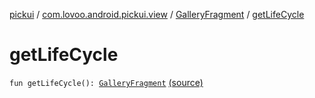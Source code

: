 [pickui](../../index.md) / [com.lovoo.android.pickui.view](../index.md) / [GalleryFragment](index.md) / [getLifeCycle](./get-life-cycle.md)

# getLifeCycle

`fun getLifeCycle(): `[`GalleryFragment`](index.md) [(source)](https://github.com/lovoo/android-pickpic/blob/master/pickui/src/main/kotlin/com/lovoo/android/pickui/view/GalleryFragment.kt#L111)